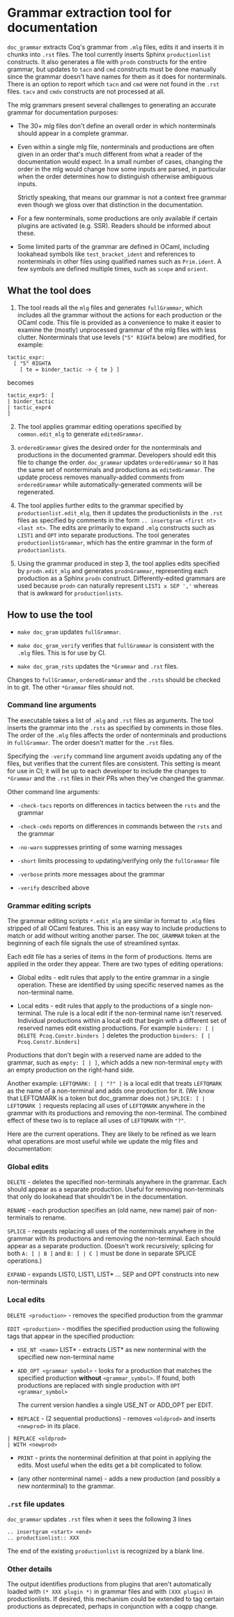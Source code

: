 # Grammar extraction tool for documentation

`doc_grammar` extracts Coq's grammar from `.mlg` files, edits it and inserts it in
chunks into `.rst` files.  The tool currently inserts Sphinx
`productionlist` constructs.  It also generates a file with `prodn` constructs
for the entire grammar, but updates to `tacn` and `cmd` constructs must be done
manually since the grammar doesn't have names for them as it does for
nonterminals.  There is an option to report which `tacn` and `cmd` were not
found in the `.rst` files.  `tacv` and `cmdv` constructs are not processed at all.

The mlg grammars present several challenges to generating an accurate grammar
for documentation purposes:

* The 30+ mlg files don't define an overall order in which nonterminals should
  appear in a complete grammar.

* Even within a single mlg file, nonterminals and productions are often given
  in an order that's much different from what a reader of the documentation would
  expect.  In a small number of cases, changing the order in the mlg would change
  how some inputs are parsed, in particular when the order determines how to distinguish
  otherwise ambiguous inputs.

  Strictly speaking, that means our grammar is not a context free grammar even though
  we gloss over that distinction in the documentation.

* For a few nonterminals, some productions are only available if certain plugins
  are activated (e.g. SSR).  Readers should be informed about these.

* Some limited parts of the grammar are defined in OCaml, including lookahead symbols
  like `test_bracket_ident` and references to nonterminals in other files using
  qualified names such as `Prim.ident`.  A few symbols are defined multiple times,
  such as `scope` and `orient`.

## What the tool does

1. The tool reads all the `mlg` files and generates `fullGrammar`, which includes
all the grammar without the actions for each production or the OCaml code.  This
file is provided as a convenience to make it easier to examine the (mostly)
unprocessed grammar of the mlg files with less clutter.  Nonterminals that use
levels (`"5" RIGHTA` below) are modified, for example:

```
tactic_expr:
  [ "5" RIGHTA
    [ te = binder_tactic -> { te } ]
```

becomes

```
tactic_expr5: [
| binder_tactic
| tactic_expr4
]
```

2. The tool applies grammar editing operations specified by `common.edit_mlg` to
generate `editedGrammar`.

3. `orderedGrammar` gives the desired order for the nonterminals and productions
in the documented grammar.  Developers should edit this file to change the order.
`doc_grammar` updates `orderedGrammar` so it has the same set of nonterminals and productions
as `editedGrammar`.  The update process removes manually-added comments from
`orderedGrammar` while automatically-generated comments will be regenerated.

4. The tool applies further edits to the grammar specified by `productionlist.edit_mlg`,
then it updates the productionlists in the `.rst` files as specified by comments in the form
`.. insertgram <first nt> <last nt>`.  The edits are primarily to expand
`.mlg` constructs such as `LIST1` and `OPT` into separate productions.  The tool
generates `productionlistGrammar`, which has the entire grammar in the form of `productionlists`.

5. Using the grammar produced in step 3, the tool applies edits specified by
`prodn.edit_mlg` and generates `prodnGrammar`, representing each production as
a Sphinx `prodn` construct.  Differently-edited grammars are used because `prodn`
can naturally represent `LIST1 x SEP ','` whereas that is awkward for `productionlists`.

## How to use the tool

* `make doc_gram` updates `fullGrammar`.

* `make doc_gram_verify` verifies that `fullGrammar` is consistent with the `.mlg` files.
  This is for use by CI.

* `make doc_gram_rsts` updates the `*Grammar` and `.rst` files.

Changes to `fullGrammar`, `orderedGrammar` and the `.rsts` should be checked in to git.
The other `*Grammar` files should not.

### Command line arguments

The executable takes a list of `.mlg` and `.rst` files as arguments.  The tool
inserts the grammar into the `.rsts` as specified by comments in those files.
The order of the `.mlg` files affects the order of nonterminals and productions in
`fullGrammar`.  The order doesn't matter for the `.rst` files.

Specifying the `-verify` command line argument avoids updating any of the files,
but verifies that the current files are consistent.  This setting is meant for
use in CI; it will be up to each developer to include the changes to `*Grammar` and
the `.rst` files in their PRs when they've changed the grammar.

Other command line arguments:

* `-check-tacs` reports on differences in tactics between the `rsts` and the grammar

* `-check-cmds` reports on differences in commands between the `rsts` and the grammar

* `-no-warn` suppresses printing of some warning messages

* `-short` limits processing to updating/verifying only the `fullGrammar` file

* `-verbose` prints more messages about the grammar

* `-verify` described above

### Grammar editing scripts

The grammar editing scripts `*.edit_mlg` are similar in format to `.mlg` files stripped
of all OCaml features.  This is an easy way to include productions to match or add without
writing another parser.  The `DOC_GRAMMAR` token at the beginning of each file
signals the use of streamlined syntax.

Each edit file has a series of items in the form of productions.  Items are applied
in the order they appear.  There are two types of editing operations:

* Global edits - edit rules that apply to the entire grammar in a single operation.
  These are identified by using specific reserved names as the non-terminal name.

* Local edits - edit rules that apply to the productions of a single non-terminal.
  The rule is a local edit if the non-terminal name isn't reserved.  Individual
  productions within a local edit that begin with a different set of reserved names
  edit existing productions.  For  example `binders: [ | DELETE Pcoq.Constr.binders ]`
  deletes the production `binders: [ | Pcoq.Constr.binders]`

Productions that don't begin with a reserved name are added to the grammar,
such as `empty: [ | ]`, which adds a new non-terminal `empty` with an
empty production on the right-hand side.

Another example: `LEFTQMARK: [ | "?" ]` is a local edit that treats `LEFTQMARK` as
the name of a non-terminal and adds one production for it.  (We know that LEFTQMARK
is a token but doc_grammar does not.)  `SPLICE: [ | LEFTQMARK ]` requests replacing all
uses of `LEFTQMARK` anywhere in the grammar with its productions and removing the
non-terminal.  The combined effect of these two is to replace all uses of
`LEFTQMARK` with `"?"`.

Here are the current operations.  They are likely to be refined as we learn
what operations are most useful while we update the mlg files and documentation:

### Global edits

`DELETE` - deletes the specified non-terminals anywhere in the grammar.  Each
should appear as a separate production.  Useful for removing non-terminals that
only do lookahead that shouldn't be in the documentation.

`RENAME` - each production specifies an (old name, new name) pair of
non-terminals to rename.

`SPLICE` - requests replacing all uses of the nonterminals anywhere in the
grammar with its productions and removing the non-terminal. Each should appear
as a separate production.  (Doesn't work recursively; splicing for both
`A: [ | B ]` and `B: [ | C ]` must be done in separate SPLICE operations.)

`EXPAND` - expands LIST0, LIST1, LIST* ... SEP and OPT constructs into
new non-terminals

### Local edits

`DELETE <production>` - removes the specified production from the grammar

`EDIT <production>` - modifies the specified production using the following tags
that appear in the specified production:

* `USE_NT <name>` LIST* - extracts LIST* as new nonterminal with the specified
  new non-terminal name

* `ADD_OPT <grammar symbol>` - looks for a production that matches the specified
  production **without** `<grammar_symbol>`.  If found, both productions are
  replaced with single production with `OPT <grammar_symbol>`

  The current version handles a single USE_NT or ADD_OPT per EDIT.

* `REPLACE` - (2 sequential productions) - removes `<oldprod>` and
  inserts `<newprod>` in its place.

```
| REPLACE <oldprod>
| WITH <newprod>
```

* `PRINT` <nonterminal> - prints the nonterminal definition at that point in
  applying the edits.  Most useful when the edits get a bit complicated to follow.

* (any other nonterminal name) - adds a new production (and possibly a new nonterminal)
to the grammar.

### `.rst` file updates

`doc_grammar` updates `.rst` files when it sees the following 3 lines

```
.. insertgram <start> <end>
.. productionlist:: XXX
```

The end of the existing `productionlist` is recognized by a blank line.

### Other details

The output identifies productions from plugins that aren't automatically loaded with
`(* XXX plugin *)` in grammar files and with `(XXX plugin)` in productionlists.
If desired, this mechanism could be extended to tag certain productions as deprecated,
perhaps in conjunction with a coqpp change.

